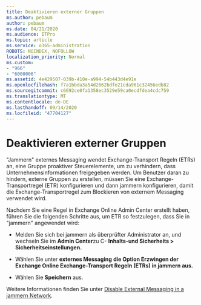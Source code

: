 ```yaml
---
title: Deaktivieren externer Gruppen
ms.author: pebaum
author: pebaum
ms.date: 04/21/2020
ms.audience: ITPro
ms.topic: article
ms.service: o365-administration
ROBOTS: NOINDEX, NOFOLLOW
localization_priority: Normal
ms.custom:
- "966"
- "6000006"
ms.assetid: 4e429507-039b-410e-a994-54b443d4e91e
ms.openlocfilehash: f7a1bbda3a54d2662bdfe21cda961c32456edb82
ms.sourcegitcommit: c6692ce0fa1358ec3529e59ca0ecdfdea4cdc759
ms.translationtype: MT
ms.contentlocale: de-DE
ms.lasthandoff: 09/14/2020
ms.locfileid: "47704127"
---
```

# <a name="how-to-disable-external-groups"></a>Deaktivieren externer Gruppen

"Jammern" externes Messaging wendet Exchange-Transport Regeln (ETRs) an, eine Gruppe proaktiver Steuerelemente, um zu verhindern, dass Unternehmensinformationen freigegeben werden. Um Benutzer daran zu hindern, externe Gruppen zu erstellen, müssen Sie eine Exchange-Transportregel (ETR) konfigurieren und dann jammern konfigurieren, damit die Exchange-Transportregel zum Blockieren von externem Messaging verwendet wird.
  
Nachdem Sie eine Regel in Exchange Online Admin Center erstellt haben, führen Sie die folgenden Schritte aus, um ETR so festzulegen, dass Sie in "jammern" angewendet wird:
  
- Melden Sie sich bei jammern als überprüfter Administrator an, und wechseln Sie im **Admin Center**zu C- **Inhalts-und Sicherheits \> Sicherheitseinstellungen.**

- Wählen Sie unter **externes Messaging** **die Option Erzwingen der Exchange Online Exchange-Transport Regeln (ETRs) in jammern aus.**

- Wählen Sie **Speichern** aus.

Weitere Informationen finden Sie unter [Disable External Messaging in a jammern Network](https://docs.microsoft.com/yammer/work-with-external-users/disable-external-messaging).
  